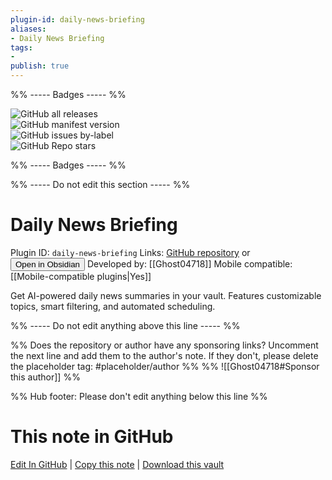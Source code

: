 ```yaml
---
plugin-id: daily-news-briefing
aliases:
- Daily News Briefing
tags: 
- 
publish: true
---
```


%% ----- Badges ----- %%

![GitHub all releases](https://img.shields.io/github/downloads/Ghost04718/Daily-News-Briefing/total?color=573E7A&logo=github&style=for-the-badge)   
![GitHub manifest version](https://img.shields.io/github/manifest-json/v/Ghost04718/Daily-News-Briefing?color=573E7A&logo=github&style=for-the-badge)   
![GitHub issues by-label](https://img.shields.io/github/issues/Ghost04718/Daily-News-Briefing/help%20wanted?color=573E7A&logo=github&style=for-the-badge)   
![GitHub Repo stars](https://img.shields.io/github/stars/Ghost04718/Daily-News-Briefing?color=573E7A&logo=github&style=for-the-badge)

%% ----- Badges ----- %%

%% ----- Do not edit this section ----- %%

# Daily News Briefing

Plugin ID: `daily-news-briefing`
Links: [GitHub repository](https://github.com/Ghost04718/Daily-News-Briefing) or [<button id=HH>Open in Obsidian</button>](obsidian://show-plugin?id=daily-news-briefing)
Developed by: [[Ghost04718]]
Mobile compatible: [[Mobile-compatible plugins|Yes]]

Get AI-powered daily news summaries in your vault. Features customizable topics, smart filtering, and automated scheduling.

%% ----- Do not edit anything above this line ----- %% 

%% Does the repository or author have any sponsoring links? Uncomment the next line and add them to the author's note. If they don't, please delete the placeholder tag: #placeholder/author %%
%% ![[Ghost04718#Sponsor this author]] %%

%% Hub footer: Please don't edit anything below this line %%

# This note in GitHub

<span class="git-footer">[Edit In GitHub](https://github.dev/obsidian-community/obsidian-hub/blob/main/02%20-%20Community%20Expansions/02.05%20All%20Community%20Expansions/Plugins/daily-news-briefing.md "git-hub-edit-note") | [Copy this note](https://raw.githubusercontent.com/obsidian-community/obsidian-hub/main/02%20-%20Community%20Expansions/02.05%20All%20Community%20Expansions/Plugins/daily-news-briefing.md "git-hub-copy-note") | [Download this vault](https://github.com/obsidian-community/obsidian-hub/archive/refs/heads/main.zip "git-hub-download-vault") </span>
